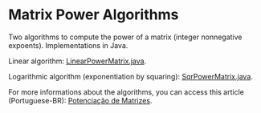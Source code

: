 <h1>Matrix Power Algorithms</h1>
<p>Two algorithms to compute the power of a matrix (integer nonnegative expoents). Implementations in Java.</p>
<p>Linear algorithm: <a href="https://github.com/HenriqueIni/BlogCyberiniCodes/blob/master/2017/October/MatrixPower/LinearPowerMatrix.java">LinearPowerMatrix.java</a>.</p>
<p>Logarithmic algorithm (exponentiation by squaring): <a href="https://github.com/HenriqueIni/BlogCyberiniCodes/blob/master/2017/October/MatrixPower/SqrPowerMatrix.java">SqrPowerMatrix.java</a>.</p>
<p>For more informations about the algorithms, you can access this article (Portuguese-BR): <a href="https://blogcyberini.blogspot.com/2017/10/potenciacao-de-matrizes.html">Potenciação de Matrizes</a>.</p>
